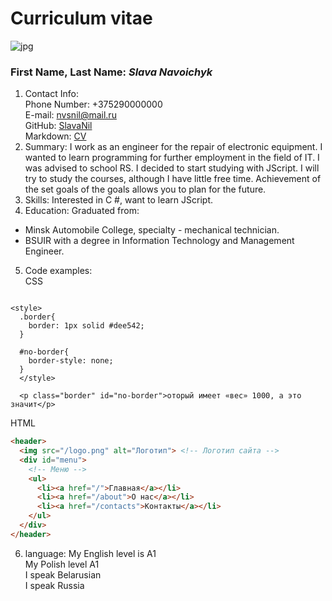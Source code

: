 # Curriculum vitae
![jpg](https://cdn.discordapp.com/attachments/918083434084192257/927208424494751775/a99b48291f26934b.png)
### First Name, Last Name: *Slava Navoichyk*
1. Contact Info:\
Phone Number: +375290000000\
E-mail: nvsnil@mail.ru\
GitHub: [SlavaNil](https://github.com/SlavaNil/rsschool-cv.git)\
Markdown: [CV](https://SlavaNil.github.io/rsschool-cv/cv)
2. Summary:
I work as an engineer for the repair of electronic equipment. I wanted to learn programming for further employment in the field of IT. I was advised to school RS. I decided to start studying with JScript. I will try to study the courses, although I have little free time. Achievement of the set goals of the goals allows you to plan for the future.
3. Skills: 
Interested in C #, want to learn JScript.
4. Education:
Graduated from:
* Minsk Automobile College, specialty - mechanical technician.
* BSUIR with a degree in Information Technology and Management Engineer.
5. Code examples:\
CSS 
~~~// CSS

<style>
  .border{
    border: 1px solid #dee542;
  }
  
  #no-border{
    border-style: none;
  }
  </style>

  <p class="border" id="no-border">оторый имеет «вес» 1000, а это значит</p>
~~~ 
HTML
~~~ HTML
<header>
  <img src="/logo.png" alt="Логотип"> <!-- Логотип сайта -->
  <div id="menu">
    <!-- Меню -->
    <ul>
      <li><a href="/">Главная</a></li>
      <li><a href="/about">О нас</a></li>
      <li><a href="/contacts">Контакты</a></li>
    </ul>
  </div>
</header>
~~~
6. language:
My English level is A1\
My Polish level A1\
I speak Belarusian\
I speak Russia